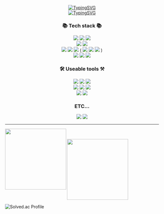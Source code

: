 
<div align="center">
  <a href="https://github.com/gyu0918">
    <img src="https://readme-typing-svg.demolab.com?font=Fira+Code&pause=2000&color=1F7EBB&center=true&width=435&lines=환영합니다!!👋" alt="TypingSVG" />
  </a>
</div>
<div align="center">
  <a href="https://github.com/gyu0918">
    <img src="https://github.com/user-attachments/assets/334450c0-de67-47cc-a84f-39351fc396aa" alt="TypingSVG" />
  </a>
</div>


<h3 align="center">📚 Tech stack 📚</h3>
<div align="center">
  <img src="https://img.shields.io/badge/Java-red?style=flat&logo=openjdk&logoColor=black"/>
  <img src="https://img.shields.io/badge/Spring-6DB33F?style=flat&logo=spring&logoColor=000000"/>
  <img src="https://img.shields.io/badge/Spring Security-6DB33F?style=flat&logo=springsecurity&logoColor=000000"/>
  <br>
  <img src="https://img.shields.io/badge/MySQL-4479A1?style=flat&logo=mysql&logoColor=000000"/>
  <img src="https://img.shields.io/badge/MariaDB-4479A1?style=flat&logo=mariadb&logoColor=000000"/>
  <br>
  <img src="https://img.shields.io/badge/Docker-2496ED?style=flat&logo=docker&logoColor=000000"/>
  <img src="https://img.shields.io/badge/Linux-FCC624?style=flat&logo=linux&logoColor=000000"/>
  <img src="https://img.shields.io/badge/AWS-orange?style=flat&logo=amazonwebservices&logoColor=000000"/>
    (
    <img src="https://img.shields.io/badge/S3-569A31?style=flat&logo=amazons3&logoColor=000000"/>
    <img src="https://img.shields.io/badge/EC2-FF9900?style=flat&logo=amazonec2&logoColor=000000"/>
    <img src="https://img.shields.io/badge/CodeDeploy-FF9900?style=flat&logo=amazonwebservices&logoColor=000000"/>
    )
  <br>
  <img src="https://img.shields.io/badge/HTML5-E34F26?style=flat&logo=html5&logoColor=000000"/>
  <img src="https://img.shields.io/badge/CSS3-1572B6?style=flat&logo=css3&logoColor=000000"/>
  <img src="https://img.shields.io/badge/JavaScript-F7DF1E?style=flat&logo=javascript&logoColor=000000"/>
</div>

<h3 align="center">🛠️ Useable tools ⚒️</h3>
<div align="center">
  <img src="https://img.shields.io/badge/IntellijIDEA-purple?style=flat&logo=intellijidea&logoColor=000000"/>
  <img src="https://img.shields.io/badge/EclipseIDE-lightgray?style=flat&logo=eclipseide&logoColor=2C2255"/>
  <img src="https://img.shields.io/badge/VS Code-blue?style=flat&logo=visualstudiocode&logoColor=000000"/>
  <br>
  <img src="https://img.shields.io/badge/Slack-4A154B?style=flat&logo=slack&logoColor=white"/>
  <img src="https://img.shields.io/badge/Discord-5865F2?style=flat&logo=discord&logoColor=000000"/>
  <img src="https://img.shields.io/badge/Notion-000000?style=flat&logo=notion&logoColor=white"/>
  <br>
  <img src="https://img.shields.io/badge/GitHub-green?style=flat&logo=github&logoColor=000000"/>
  <img src="https://img.shields.io/badge/GitHub Actions-2088FF?style=flat&logo=githubactions&logoColor=000000"/>
</div>

<h3 align="center">ETC...</h3>
<div align="center">
  <img src="https://img.shields.io/badge/JWT-pink?style=flat&logo=jsonwebtokens&logoColor=000000"/>
  <img src="https://img.shields.io/badge/Postman-FF6C37?style=flat&logo=postman&logoColor=000000"/>
</div>
<hr>


<img src="https://github-readme-stats.vercel.app/api/top-langs/?username=gyu0918&layout=compact" align='left' height="200"/><br><br> 
<img src="https://github-readme-stats.vercel.app/api?username=gyu0918&show_icons=true" height="200"/>


![Solved.ac Profile](http://mazassumnida.wtf/api/v2/generate_badge?boj=kjk1526)
  
